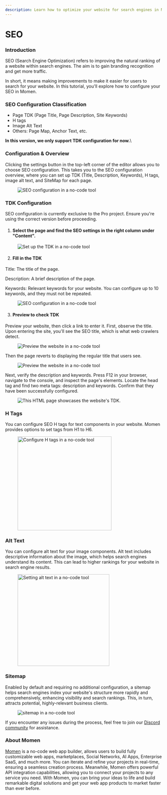 ```yaml
---
description: Learn how to optimize your website for search engines in Momen.
---
```


# SEO

### Introduction

SEO (Search Engine Optimization) refers to improving the natural ranking of a website within search engines. The aim is to gain branding recognition and get more traffic.&#x20;

In short, it means making improvements to make it easier for users to search for your website. In this tutorial, you'll explore how to configure your SEO in Momen.

### SEO Configuration Classification

* Page TDK (Page Title, Page Description, Site Keywords)
* H tags
* Image Alt Text
* Others: Page Map, Anchor Text, etc.

**In this version, we only support TDK configuration for now.**\


### Configuration & Overview

Clicking the settings button in the top-left corner of the editor allows you to choose SEO configuration. This takes you to the SEO configuration overview, where you can set up TDK (Title, Description, Keywords), H tags, image alt text, and SiteMap for each page.

<figure><img src="../.gitbook/assets/ss.png" alt="SEO configuration in a no-code tool"><figcaption></figcaption></figure>

### TDK Configuration

SEO configuration is currently exclusive to the Pro project. Ensure you're using the correct version before proceeding.

1. #### Select the page and find the SEO settings in the right column under "Content".

<figure><img src="../.gitbook/assets/1 (3).PNG" alt="Set up the TDK in a no-code tool"><figcaption></figcaption></figure>

2. #### Fill in the TDK

Title: The title of the page.

Description: A brief description of the page.

Keywords: Relevant keywords for your website. You can configure up to 10 keywords, and they must not be repeated.

<figure><img src="../.gitbook/assets/2 (4).PNG" alt="SEO configuration in a no-code tool"><figcaption></figcaption></figure>

3. #### Preview to check TDK

Preview your website, then click a link to enter it. First, observe the title. Upon entering the site, you'll see the SEO title, which is what web crawlers detect.

<figure><img src="../.gitbook/assets/3 (35).png" alt="Preview the website in a no-code tool"><figcaption></figcaption></figure>

Then the page reverts to displaying the regular title that users see.

<figure><img src="../.gitbook/assets/4 (33).png" alt="Preview the website in a no-code tool"><figcaption></figcaption></figure>

Next, verify the description and keywords. Press F12 in your browser, navigate to the console, and inspect the page's elements. Locate the head tag and find two meta tags: description and keywords. Confirm that they have been successfully configured.

<figure><img src="../.gitbook/assets/5 (25).png" alt="This HTML page showcases the website&#x27;s TDK."><figcaption></figcaption></figure>

### H Tags

You can configure SEO H tags for text components in your website. Momen provides options to set tags from H1 to H6.

<figure><img src="../.gitbook/assets/6 (34).png" alt="Configure H tags in a no-code tool" width="302"><figcaption></figcaption></figure>

### Alt Text

You can configure alt text for your image components. Alt text includes descriptive information about the image, which helps search engines understand its content. This can lead to higher rankings for your website in search engine results.

<figure><img src="../.gitbook/assets/7 (25).png" alt="Setting alt text in a no-code tool" width="295"><figcaption></figcaption></figure>

### Sitemap

Enabled by default and requiring no additional configuration, a sitemap helps search engines index your website's structure more rapidly and comprehensively, enhancing visibility and search rankings. This, in turn, attracts potential, highly-relevant business clients.

<figure><img src="../.gitbook/assets/20231012-185547.jpg" alt="sitemap in a no-code tool"><figcaption></figcaption></figure>

If you encounter any issues during the process, feel free to join our [Discord community](https://discord.com/invite/UCyhySSXfz) for assistance.

### About Momen

[Momen](https://momen.app/?channel=blog-about) is a no-code web app builder, allows users to build fully customizable web apps, marketplaces, Social Networks, AI Apps, Enterprise SaaS, and much more. You can iterate and refine your projects in real-time, ensuring a seamless creation process. Meanwhile, Momen offers powerful API integration capabilities, allowing you to connect your projects to any service you need. With Momen, you can bring your ideas to life and build remarkable digital solutions and get your web app products to market faster than ever before.
